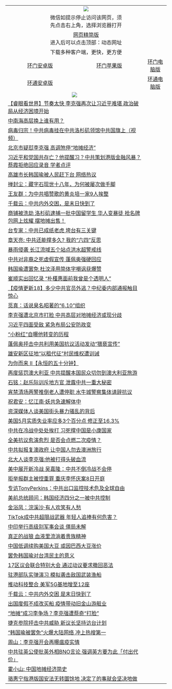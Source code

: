 <table>
  <tr>
    <td colspan="3" align="center"><img src="https://cdn.jsdelivr.net/gh/opipe/up/oGate65.jpg"/></td>
  </tr>
  <tr>
    <td colspan="3" align="center">微信如提示停止访问该网页，须<br/>先点击右上角，选择浏览器打开</td>
  <tr>
  <tr>
    <td colspan="3" align="center"><a href="https://gitcdn.xyz/cdn/otiny/up/master/show005.htm">网页精简版</a><br/>进入后可以点击顶部：动态网址</td>
  </tr>
  <tr>
    <td colspan="3" align="center">下载多种客户端，更快，更方便</td>
  <tr>
  <tr>
    <td align="center"><a href="https://cdn.jsdelivr.net/gh/opipe/up/oGatea.apk">环门安卓版</a></td>
    <td align="center"><a href="https://x.co/odisk">环门苹果版</a></td>
    <td align="center"><a href="https://cdn.jsdelivr.net/gh/opipe/up/oGate.zip">环门电脑版</a></td>
  </tr>
  <tr>
    <td align="center"><a href="https://cdn.jsdelivr.net/gh/opipe/up/oPipe.apk">环通安卓版</a></td>
    <td align="center"></td>
    <td align="center"><a href="https://raw.githubusercontent.com/opipe/up/master/oPipe.zip">环通电脑版</a></td>
  </tr>
  
  <tr>
    <td colspan="2" align=center><img src="https://cdn.jsdelivr.net/gh/gyoupiodf/im1/%E7%BD%91%E9%97%A8%E6%96%B0%E9%97%BB1.jpg"></td>
 </tr>
<tr><td colspan="2" align="left"><a href="https://qeb.xfthy.casa/?name=c1181413&key=xcyufvbtjvhwwrpc&from=gy2">【睿眼看世界】节奏太快 李克强再次让习近平难堪 政治破局从经济困境开始</a></td></tr>
<tr><td colspan="2" align="left"><a href="https://qeb.xfthy.casa/?name=c1181392&key=xcyufvbtjvhwwrpc&from=gy2">中南海高层换上谁有用？</a></td></tr>
<tr><td colspan="2" align="left"><a href="https://qeb.xfthy.casa/?name=c1181395&key=xcyufvbtjvhwwrpc&from=gy2">病毒归宗！中共病毒挂在中共洛杉矶领馆中共国旗上（视频）</a></td></tr>
<tr><td colspan="2" align="left"><a href="https://qeb.xfthy.casa/?name=c1181403&key=xcyufvbtjvhwwrpc&from=gy2">北京市疑怼李克强 高调煞停“地摊经济”</a></td></tr>
<tr><td colspan="2" align="left"><a href="https://qeb.xfthy.casa/?name=c1181391&key=xcyufvbtjvhwwrpc&from=gy2">习近平和党国共存亡？他提醒习？中共策划港版金融风暴？蔡霞拒绝回应录音 学者点评</a></td></tr>
<tr><td colspan="2" align="left"><a href="https://qeb.xfthy.casa/?name=c1181359&key=xcyufvbtjvhwwrpc&from=gy2">高雄市长韩国瑜被人民赶下台 网络热议</a></td></tr>
<tr><td colspan="2" align="left"><a href="https://qeb.xfthy.casa/?name=c1181433&key=xcyufvbtjvhwwrpc&from=gy2">掸封尘：藏字石现世十八年，为何被屡次做手脚</a></td></tr>
<tr><td colspan="2" align="left"><a href="https://qeb.xfthy.casa/?name=c1181434&key=xcyufvbtjvhwwrpc&from=gy2">王友群：为中共唱赞歌的黄炎培一家9人挨整</a></td></tr>
<tr><td colspan="2" align="left"><a href="https://qeb.xfthy.casa/?name=c1181423&key=xcyufvbtjvhwwrpc&from=gy2">千载云：中共内外交困，是末日快到了</a></td></tr>
<tr><td colspan="2" align="left"><a href="https://qeb.xfthy.casa/?name=c1181400&key=xcyufvbtjvhwwrpc&from=gy2">商铺被洗劫 洛杉矶逮捕一批中国留学生 华人变暴徒 抢名牌包网上炫耀 摆地摊出售！</a></td></tr>
<tr><td colspan="2" align="left"><a href="https://qeb.xfthy.casa/?name=c1181378&key=xcyufvbtjvhwwrpc&from=gy2">台专家：中共已成纸老虎 垮台有三关键</a></td></tr>
<tr><td colspan="2" align="left"><a href="https://qeb.xfthy.casa/?name=c1181379&key=xcyufvbtjvhwwrpc&from=gy2">章天亮: 中共还能撑多久? 我的“六四”反思</a></td></tr>
<tr><td colspan="2" align="left"><a href="https://qeb.xfthy.casa/?name=c1181399&key=xcyufvbtjvhwwrpc&from=gy2">暴雨侵袭 长江流域五个站点洪水超警戒线</a></td></tr>
<tr><td colspan="2" align="left"><a href="https://qeb.xfthy.casa/?name=c1181421&key=xcyufvbtjvhwwrpc&from=gy2">中共对非裔之死虚假宣传 蓬佩奥强硬回应</a></td></tr>
<tr><td colspan="2" align="left"><a href="https://qeb.xfthy.casa/?name=c1181431&key=xcyufvbtjvhwwrpc&from=gy2">韩国瑜遭罢免 杜汶泽用简体字嘲讽获爆赞</a></td></tr>
<tr><td colspan="2" align="left"><a href="https://qeb.xfthy.casa/?name=c1181404&key=xcyufvbtjvhwwrpc&from=gy2">崔顺实出回忆录 “朴槿惠面前我曾是个透明人”</a></td></tr>
<tr><td colspan="2" align="left"><a href="https://qeb.xfthy.casa/?name=c1178720&key=xcyufvbtjvhwwrpc&from=gy2">【疫情更新18】多少中共官员外逃？中纪委内部通报触目惊心</a></td></tr>
<tr><td colspan="2" align="left"><a href="https://qeb.xfthy.casa/?name=c1181417&key=xcyufvbtjvhwwrpc&from=gy2">觅真：话说臭名昭著的“6.10”组织</a></td></tr>
<tr><td colspan="2" align="left"><a href="https://qeb.xfthy.casa/?name=c1181388&key=xcyufvbtjvhwwrpc&from=gy2">李克强遭北京市打脸 中共高层对地摊经济或现分歧</a></td></tr>
<tr><td colspan="2" align="left"><a href="https://qeb.xfthy.casa/?name=c1181449&key=xcyufvbtjvhwwrpc&from=gy2">习近平四面受敌 紧急布局公安防政变</a></td></tr>
<tr><td colspan="2" align="left"><a href="https://qeb.xfthy.casa/?name=c1181396&key=xcyufvbtjvhwwrpc&from=gy2">“小粉红”自曝他转变的历程</a></td></tr>
<tr><td colspan="2" align="left"><a href="https://qeb.xfthy.casa/?name=c1181408&key=xcyufvbtjvhwwrpc&from=gy2">蓬佩奥抨击中共利用美国抗议活动发动“猥亵宣传”</a></td></tr>
<tr><td colspan="2" align="left"><a href="https://qeb.xfthy.casa/?name=c1181432&key=xcyufvbtjvhwwrpc&from=gy2">雄安新区征地“以租代征”村民维权遭训诫</a></td></tr>
<tr><td colspan="2" align="left"><a href="https://qeb.xfthy.casa/?name=c1181448&key=xcyufvbtjvhwwrpc&from=gy2">为你而来 II【永恒的五十分钟】</a></td></tr>
<tr><td colspan="2" align="left"><a href="https://qeb.xfthy.casa/?name=c1181440&key=xcyufvbtjvhwwrpc&from=gy2">再度惩罚澳大利亚 中共提醒本国民众切勿到澳大利亚旅游</a></td></tr>
<tr><td colspan="2" align="left"><a href="https://qeb.xfthy.casa/?name=c1181436&key=xcyufvbtjvhwwrpc&from=gy2">石铭：赵乐际训斥地方官 泄露中共一重大秘密</a></td></tr>
<tr><td colspan="2" align="left"><a href="https://qeb.xfthy.casa/?name=c1181459&key=xcyufvbtjvhwwrpc&from=gy2">宵禁清场两警推倒老人遭停职 水牛城警察集体请辞抗议</a></td></tr>
<tr><td colspan="2" align="left"><a href="https://qeb.xfthy.casa/?name=c1181412&key=xcyufvbtjvhwwrpc&from=gy2">祝君安：忆江南·妖共急速解体中</a></td></tr>
<tr><td colspan="2" align="left"><a href="https://qeb.xfthy.casa/?name=c1181401&key=xcyufvbtjvhwwrpc&from=gy2">资深媒体人谈美国街头暴力骚乱的背后</a></td></tr>
<tr><td colspan="2" align="left"><a href="https://qeb.xfthy.casa/?name=c1181406&key=xcyufvbtjvhwwrpc&from=gy2">美国5月实质失业率应多3个百分点 修正至16.3%</a></td></tr>
<tr><td colspan="2" align="left"><a href="https://qeb.xfthy.casa/?name=c1181381&key=xcyufvbtjvhwwrpc&from=gy2">中共在冷战中处处挨打  习死撑中国是小康国家</a></td></tr>
<tr><td colspan="2" align="left"><a href="https://qeb.xfthy.casa/?name=c1181390&key=xcyufvbtjvhwwrpc&from=gy2">全美抗议愈演愈烈 是否会点燃二次疫情？</a></td></tr>
<tr><td colspan="2" align="left"><a href="https://qeb.xfthy.casa/?name=c1181415&key=xcyufvbtjvhwwrpc&from=gy2">中共拟报复澳政府 让中国人勿去澳洲旅行</a></td></tr>
<tr><td colspan="2" align="left"><a href="https://qeb.xfthy.casa/?name=c1181495&key=xcyufvbtjvhwwrpc&from=gy2">北大人谈李克强:他被打得头破血流</a></td></tr>
<tr><td colspan="2" align="left"><a href="https://qeb.xfthy.casa/?name=c1181397&key=xcyufvbtjvhwwrpc&from=gy2">美中展开新冷战 吴嘉隆：中共不倒冷战不会停</a></td></tr>
<tr><td colspan="2" align="left"><a href="https://qeb.xfthy.casa/?name=c1181411&key=xcyufvbtjvhwwrpc&from=gy2">拒举报群主被控重罪 重庆李怀庆案8日开庭</a></td></tr>
<tr><td colspan="2" align="left"><a href="https://qeb.xfthy.casa/?name=c1181422&key=xcyufvbtjvhwwrpc&from=gy2">专访TonyPerkins：中共出口监控技术危及全球自由</a></td></tr>
<tr><td colspan="2" align="left"><a href="https://qeb.xfthy.casa/?name=c1181398&key=xcyufvbtjvhwwrpc&from=gy2">美前总统顾问：韩国经济四分之一被中共控制</a></td></tr>
<tr><td colspan="2" align="left"><a href="https://qeb.xfthy.casa/?name=c1181416&key=xcyufvbtjvhwwrpc&from=gy2">金浴凤：浣溪沙·有人欢笑有人愁</a></td></tr>
<tr><td colspan="2" align="left"><a href="https://qeb.xfthy.casa/?name=c1181458&key=xcyufvbtjvhwwrpc&from=gy2">TikTok成中共超限战武器 年轻人追捧有何危害？</a></td></tr>
<tr><td colspan="2" align="left"><a href="https://qeb.xfthy.casa/?name=c1181376&key=xcyufvbtjvhwwrpc&from=gy2">中印举行高级别军事会谈 僵局未解</a></td></tr>
<tr><td colspan="2" align="left"><a href="https://qeb.xfthy.casa/?name=c1181465&key=xcyufvbtjvhwwrpc&from=gy2">真正的战狼 血液里流淌着贵族精神</a></td></tr>
<tr><td colspan="2" align="left"><a href="https://qeb.xfthy.casa/?name=c1181389&key=xcyufvbtjvhwwrpc&from=gy2">中国低调续购美国大豆 或因巴西大豆涨价</a></td></tr>
<tr><td colspan="2" align="left"><a href="https://qeb.xfthy.casa/?name=c1181380&key=xcyufvbtjvhwwrpc&from=gy2">罢免韩国瑜对台湾民主的意义</a></td></tr>
<tr><td colspan="2" align="left"><a href="https://qeb.xfthy.casa/?name=c1181456&key=xcyufvbtjvhwwrpc&from=gy2">17区议会联合特别大会 通过动议要求撤回恶法</a></td></tr>
<tr><td colspan="2" align="left"><a href="https://qeb.xfthy.casa/?name=c1181410&key=xcyufvbtjvhwwrpc&from=gy2">驻港部队实弹演习 模拟袭击敌国武装渔船</a></td></tr>
<tr><td colspan="2" align="left"><a href="https://qeb.xfthy.casa/?name=c1181438&key=xcyufvbtjvhwwrpc&from=gy2">推动科技整合 美军5G基地增至12座</a></td></tr>
<tr><td colspan="2" align="left"><a href="https://qeb.xfthy.casa/?name=c1181506&key=xcyufvbtjvhwwrpc&from=gy2">千载云：中共内外交困 是末日快到了</a></td></tr>
<tr><td colspan="2" align="left"><a href="https://qeb.xfthy.casa/?name=c1181407&key=xcyufvbtjvhwwrpc&from=gy2">出国度假不成改买船 疫情带动旧金山游艇业</a></td></tr>
<tr><td colspan="2" align="left"><a href="https://qeb.xfthy.casa/?name=c1181476&key=xcyufvbtjvhwwrpc&from=gy2">“地摊”成习李争场？李克强遭蔡奇“打脸”</a></td></tr>
<tr><td colspan="2" align="left"><a href="https://qeb.xfthy.casa/?name=c1181377&key=xcyufvbtjvhwwrpc&from=gy2">捷克参院抨击中共威胁 新议长坚持访台计划</a></td></tr>
<tr><td colspan="2" align="left"><a href="https://qeb.xfthy.casa/?name=c1181447&key=xcyufvbtjvhwwrpc&from=gy2">“韩国瑜被罢免”火爆大陆网络 冲上热搜第一</a></td></tr>
<tr><td colspan="2" align="left"><a href="https://qeb.xfthy.casa/?name=c1181503&key=xcyufvbtjvhwwrpc&from=gy2">周山：李克强开会再曝瘟疫实情</a></td></tr>
<tr><td colspan="2" align="left"><a href="https://qeb.xfthy.casa/?name=c1181454&key=xcyufvbtjvhwwrpc&from=gy2">中共驻英公使批英外相BNO言论 强调英方要为此「付出代价」</a></td></tr>
<tr><td colspan="2" align="left"><a href="https://qeb.xfthy.casa/?name=c1181464&key=xcyufvbtjvhwwrpc&from=gy2">霍小山: 中国地摊经济简史</a></td></tr>
<tr><td colspan="2" align="left"><a href="https://qeb.xfthy.casa/?name=c1181455&key=xcyufvbtjvhwwrpc&from=gy2">骆惠宁指港版国安法无转圜馀地 决定了的事就会坚决地做</a></td></tr>

</table>
